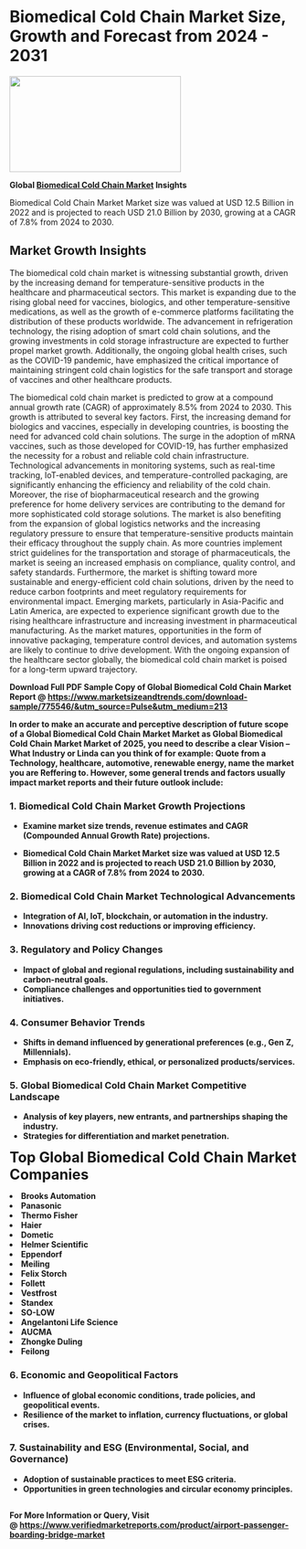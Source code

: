 <H1>Biomedical Cold Chain Market Size, Growth and Forecast from 2024 - 2031</H1><img class="aligncenter size-medium wp-image-584254" src="https://thirdeyenews.in/wp-content/uploads/2024/09/Global-Market-Research-300x168.jpeg" alt="" width="300" height="168" /><p><strong>Global&nbsp;<a href="https://www.marketsizeandtrends.com/download-sample/775546/&amp;utm_source=Pulse&amp;utm_medium=213">Biomedical Cold Chain Market</a> Insights</strong></p><p>Biomedical Cold Chain Market Market size was valued at USD 12.5 Billion in 2022 and is projected to reach USD 21.0 Billion by 2030, growing at a CAGR of 7.8% from 2024 to 2030.</p><p><h2>Market Growth Insights</h2> <p>The biomedical cold chain market is witnessing substantial growth, driven by the increasing demand for temperature-sensitive products in the healthcare and pharmaceutical sectors. This market is expanding due to the rising global need for vaccines, biologics, and other temperature-sensitive medications, as well as the growth of e-commerce platforms facilitating the distribution of these products worldwide. The advancement in refrigeration technology, the rising adoption of smart cold chain solutions, and the growing investments in cold storage infrastructure are expected to further propel market growth. Additionally, the ongoing global health crises, such as the COVID-19 pandemic, have emphasized the critical importance of maintaining stringent cold chain logistics for the safe transport and storage of vaccines and other healthcare products.</p> <p><strong></strong></p> <p>The biomedical cold chain market is predicted to grow at a compound annual growth rate (CAGR) of approximately 8.5% from 2024 to 2030. This growth is attributed to several key factors. First, the increasing demand for biologics and vaccines, especially in developing countries, is boosting the need for advanced cold chain solutions. The surge in the adoption of mRNA vaccines, such as those developed for COVID-19, has further emphasized the necessity for a robust and reliable cold chain infrastructure. Technological advancements in monitoring systems, such as real-time tracking, IoT-enabled devices, and temperature-controlled packaging, are significantly enhancing the efficiency and reliability of the cold chain. Moreover, the rise of biopharmaceutical research and the growing preference for home delivery services are contributing to the demand for more sophisticated cold storage solutions. The market is also benefiting from the expansion of global logistics networks and the increasing regulatory pressure to ensure that temperature-sensitive products maintain their efficacy throughout the supply chain. As more countries implement strict guidelines for the transportation and storage of pharmaceuticals, the market is seeing an increased emphasis on compliance, quality control, and safety standards. Furthermore, the market is shifting toward more sustainable and energy-efficient cold chain solutions, driven by the need to reduce carbon footprints and meet regulatory requirements for environmental impact. Emerging markets, particularly in Asia-Pacific and Latin America, are expected to experience significant growth due to the rising healthcare infrastructure and increasing investment in pharmaceutical manufacturing. As the market matures, opportunities in the form of innovative packaging, temperature control devices, and automation systems are likely to continue to drive development. With the ongoing expansion of the healthcare sector globally, the biomedical cold chain market is poised for a long-term upward trajectory. <p><strong></p><p><span class=""><strong>Download Full PDF Sample Copy of Global Biomedical Cold Chain Market Report</strong> @ <a href="https://www.marketsizeandtrends.com/download-sample/775546/&amp;utm_source=Pulse&amp;utm_medium=213" target="_blank">https://www.marketsizeandtrends.com/download-sample/775546/&amp;utm_source=Pulse&amp;utm_medium=213</a></span></p><p>In order to make an accurate and perceptive description of future scope of a Global&nbsp;Biomedical Cold Chain Market Market as Global&nbsp;Biomedical Cold Chain Market Market of 2025, you need to describe a clear Vision &ndash; What Industry or Linda can you think of for example: Quote from a Technology, healthcare, automotive, renewable energy, name the market you are Reffering to. However, some general trends and factors usually impact market reports and their future outlook include:</p><h3>1.&nbsp;<strong>Biomedical Cold Chain Market Growth Projections</strong></h3><ul><li>Examine market size trends, revenue estimates and CAGR (Compounded Annual Growth Rate) projections.</li><li><p>Biomedical Cold Chain Market Market size was valued at USD 12.5 Billion in 2022 and is projected to reach USD 21.0 Billion by 2030, growing at a CAGR of 7.8% from 2024 to 2030.</p></li></ul><h3>2.&nbsp;<strong>Biomedical Cold Chain Market Technological Advancements</strong></h3><ul><li>Integration of AI, IoT, blockchain, or automation in the industry.</li><li>Innovations driving cost reductions or improving efficiency.</li></ul><h3>3.&nbsp;<strong>Regulatory and Policy Changes</strong></h3><ul><li>Impact of global and regional regulations, including sustainability and carbon-neutral goals.</li><li>Compliance challenges and opportunities tied to government initiatives.</li></ul><h3>4.&nbsp;<strong>Consumer Behavior Trends</strong></h3><ul><li>Shifts in demand influenced by generational preferences (e.g., Gen Z, Millennials).</li><li>Emphasis on eco-friendly, ethical, or personalized products/services.</li></ul><h3>5.&nbsp;<strong>Global Biomedical Cold Chain Market Competitive Landscape</strong></h3><ul><li>Analysis of key players, new entrants, and partnerships shaping the industry.</li><li>Strategies for differentiation and market penetration.</li></ul><p data-pm-slice="1 1 []"><span style="color: inherit; font-family: inherit; font-size: 25px;">Top Global Biomedical Cold Chain Market Companies</span></p><div class="" data-test-id=""><p><li>Brooks Automation</li><li> Panasonic</li><li> Thermo Fisher</li><li> Haier</li><li> Dometic</li><li> Helmer Scientific</li><li> Eppendorf</li><li> Meiling</li><li> Felix Storch</li><li> Follett</li><li> Vestfrost</li><li> Standex</li><li> SO-LOW</li><li> Angelantoni Life Science</li><li> AUCMA</li><li> Zhongke Duling</li><li> Feilong</li></p></div><h3>6.&nbsp;<strong>Economic and Geopolitical Factors</strong></h3><ul><li>Influence of global economic conditions, trade policies, and geopolitical events.</li><li>Resilience of the market to inflation, currency fluctuations, or global crises.</li></ul><h3>7.&nbsp;<strong>Sustainability and ESG (Environmental, Social, and Governance)</strong></h3><ul><li>Adoption of sustainable practices to meet ESG criteria.</li><li>Opportunities in green technologies and circular economy principles.</li></ul><h2><strong style="font-size: 14px;">For More Information or Query, Visit @&nbsp;</strong><a style="background-color: #ffffff; font-size: 14px;" href="https://www.marketsizeandtrends.com/report/biomedical-cold-chain-market/" target="_blank">https://www.verifiedmarketreports.com/product/airport-passenger-boarding-bridge-market</a></h2>
